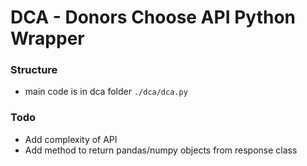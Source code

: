 # DCA - Donors Choose API Python Wrapper

### Structure
- main code is in dca folder `./dca/dca.py`

### Todo
- Add complexity of API
- Add method to return pandas/numpy objects from response class
